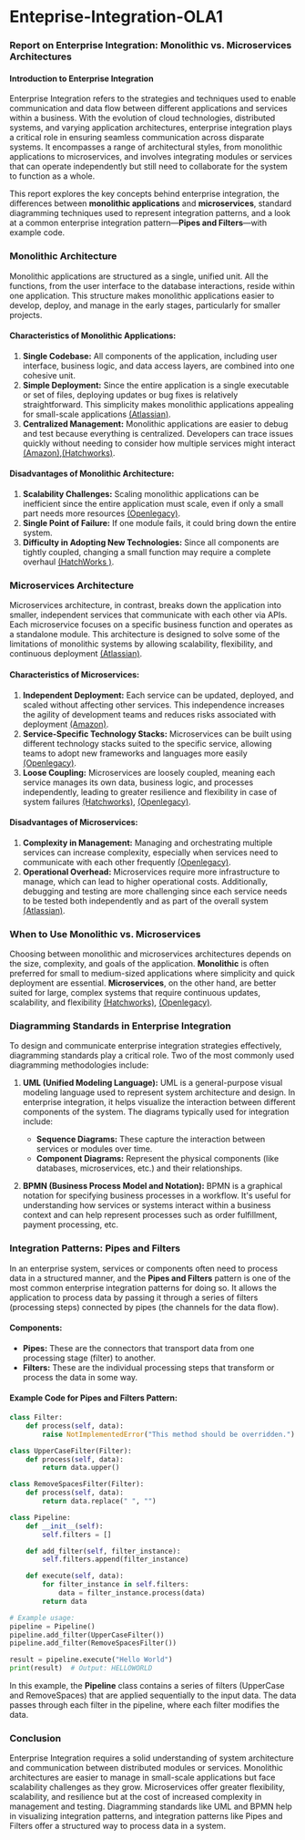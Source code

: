 # Enteprise-Integration-OLA1

### Report on Enterprise Integration: Monolithic vs. Microservices Architectures

#### Introduction to Enterprise Integration
Enterprise Integration refers to the strategies and techniques used to enable communication and data flow between different applications and services within a business. With the evolution of cloud technologies, distributed systems, and varying application architectures, enterprise integration plays a critical role in ensuring seamless communication across disparate systems. It encompasses a range of architectural styles, from monolithic applications to microservices, and involves integrating modules or services that can operate independently but still need to collaborate for the system to function as a whole.

This report explores the key concepts behind enterprise integration, the differences between **monolithic applications** and **microservices**, standard diagramming techniques used to represent integration patterns, and a look at a common enterprise integration pattern—**Pipes and Filters**—with example code.

### Monolithic Architecture
Monolithic applications are structured as a single, unified unit. All the functions, from the user interface to the database interactions, reside within one application. This structure makes monolithic applications easier to develop, deploy, and manage in the early stages, particularly for smaller projects.

#### Characteristics of Monolithic Applications:
1. **Single Codebase:** All components of the application, including user interface, business logic, and data access layers, are combined into one cohesive unit.
2. **Simple Deployment:** Since the entire application is a single executable or set of files, deploying updates or bug fixes is relatively straightforward. This simplicity makes monolithic applications appealing for small-scale applications [(Atlassian)](https://www.atlassian.com/microservices/microservices-architecture/microservices-vs-monolith).
3. **Centralized Management:** Monolithic applications are easier to debug and test because everything is centralized. Developers can trace issues quickly without needing to consider how multiple services might interact [(Amazon)](https://aws.amazon.com/compare/the-difference-between-monolithic-and-microservices-architecture/),[(Hatchworks)](https://hatchworks.com/blog/software-development/monolithic-vs-microservices/).

#### Disadvantages of Monolithic Architecture:
1. **Scalability Challenges:** Scaling monolithic applications can be inefficient since the entire application must scale, even if only a small part needs more resources [(Openlegacy)](https://www.openlegacy.com/blog/monolithic-application).
2. **Single Point of Failure:** If one module fails, it could bring down the entire system.
3. **Difficulty in Adopting New Technologies:** Since all components are tightly coupled, changing a small function may require a complete overhaul [(HatchWorks
)](https://hatchworks.com/blog/software-development/monolithic-vs-microservices/).

### Microservices Architecture
Microservices architecture, in contrast, breaks down the application into smaller, independent services that communicate with each other via APIs. Each microservice focuses on a specific business function and operates as a standalone module. This architecture is designed to solve some of the limitations of monolithic systems by allowing scalability, flexibility, and continuous deployment [(Atlassian)](https://www.atlassian.com/microservices/microservices-architecture/microservices-vs-monolith).

#### Characteristics of Microservices:
1. **Independent Deployment:** Each service can be updated, deployed, and scaled without affecting other services. This independence increases the agility of development teams and reduces risks associated with deployment [(Amazon)](https://aws.amazon.com/compare/the-difference-between-monolithic-and-microservices-architecture/).
2. **Service-Specific Technology Stacks:** Microservices can be built using different technology stacks suited to the specific service, allowing teams to adopt new frameworks and languages more easily [(Openlegacy)](https://www.openlegacy.com/blog/monolithic-application).
3. **Loose Coupling:** Microservices are loosely coupled, meaning each service manages its own data, business logic, and processes independently, leading to greater resilience and flexibility in case of system failures [(Hatchworks)](https://hatchworks.com/blog/software-development/monolithic-vs-microservices/), [(Openlegacy)](https://www.openlegacy.com/blog/monolithic-application).

#### Disadvantages of Microservices:
1. **Complexity in Management:** Managing and orchestrating multiple services can increase complexity, especially when services need to communicate with each other frequently [(Openlegacy)](https://www.openlegacy.com/blog/monolithic-application).
2. **Operational Overhead:** Microservices require more infrastructure to manage, which can lead to higher operational costs. Additionally, debugging and testing are more challenging since each service needs to be tested both independently and as part of the overall system [(Atlassian)](https://www.atlassian.com/microservices/microservices-architecture/microservices-vs-monolith).

### When to Use Monolithic vs. Microservices
Choosing between monolithic and microservices architectures depends on the size, complexity, and goals of the application. **Monolithic** is often preferred for small to medium-sized applications where simplicity and quick deployment are essential. **Microservices**, on the other hand, are better suited for large, complex systems that require continuous updates, scalability, and flexibility [(Hatchworks)](https://hatchworks.com/blog/software-development/monolithic-vs-microservices/), [(Openlegacy)](https://www.openlegacy.com/blog/monolithic-application).

### Diagramming Standards in Enterprise Integration
To design and communicate enterprise integration strategies effectively, diagramming standards play a critical role. Two of the most commonly used diagramming methodologies include:

1. **UML (Unified Modeling Language):**
   UML is a general-purpose visual modeling language used to represent system architecture and design. In enterprise integration, it helps visualize the interaction between different components of the system. The diagrams typically used for integration include:
   - **Sequence Diagrams:** These capture the interaction between services or modules over time.
   - **Component Diagrams:** Represent the physical components (like databases, microservices, etc.) and their relationships.
   
2. **BPMN (Business Process Model and Notation):**
   BPMN is a graphical notation for specifying business processes in a workflow. It's useful for understanding how services or systems interact within a business context and can help represent processes such as order fulfillment, payment processing, etc.

### Integration Patterns: Pipes and Filters
In an enterprise system, services or components often need to process data in a structured manner, and the **Pipes and Filters** pattern is one of the most common enterprise integration patterns for doing so. It allows the application to process data by passing it through a series of filters (processing steps) connected by pipes (the channels for the data flow).

#### Components:
- **Pipes:** These are the connectors that transport data from one processing stage (filter) to another.
- **Filters:** These are the individual processing steps that transform or process the data in some way.

#### Example Code for Pipes and Filters Pattern:
```python
class Filter:
    def process(self, data):
        raise NotImplementedError("This method should be overridden.")

class UpperCaseFilter(Filter):
    def process(self, data):
        return data.upper()

class RemoveSpacesFilter(Filter):
    def process(self, data):
        return data.replace(" ", "")

class Pipeline:
    def __init__(self):
        self.filters = []

    def add_filter(self, filter_instance):
        self.filters.append(filter_instance)

    def execute(self, data):
        for filter_instance in self.filters:
            data = filter_instance.process(data)
        return data

# Example usage:
pipeline = Pipeline()
pipeline.add_filter(UpperCaseFilter())
pipeline.add_filter(RemoveSpacesFilter())

result = pipeline.execute("Hello World")
print(result)  # Output: HELLOWORLD
```

In this example, the **Pipeline** class contains a series of filters (UpperCase and RemoveSpaces) that are applied sequentially to the input data. The data passes through each filter in the pipeline, where each filter modifies the data.

### Conclusion
Enterprise Integration requires a solid understanding of system architecture and communication between distributed modules or services. Monolithic architectures are easier to manage in small-scale applications but face scalability challenges as they grow. Microservices offer greater flexibility, scalability, and resilience but at the cost of increased complexity in management and testing. Diagramming standards like UML and BPMN help in visualizing integration patterns, and integration patterns like Pipes and Filters offer a structured way to process data in a system.
